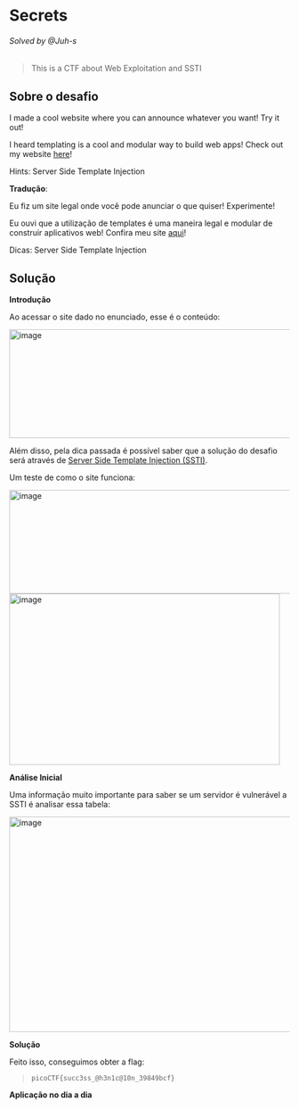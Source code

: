 # Secrets
###### Solved by @Juh-s
>This is a CTF about Web Exploitation and SSTI
## Sobre o desafio

I made a cool website where you can announce whatever you want! Try it out!

I heard templating is a cool and modular way to build web apps! Check out my website [here](http://rescued-float.picoctf.net:51371/)!

Hints: Server Side Template Injection

**Tradução**:

Eu fiz um site legal onde você pode anunciar o que quiser! Experimente!

Eu ouvi que a utilização de templates é uma maneira legal e modular de construir aplicativos web! Confira meu site [aqui](http://rescued-float.picoctf.net:51371/)!

Dicas: Server Side Template Injection

## Solução
**Introdução**

Ao acessar o site dado no enunciado, esse é o conteúdo:

<img width="627" height="195" alt="image" src="https://github.com/user-attachments/assets/ab8b8ed1-eb8f-4805-8f02-4e0bb15525df" />

Além disso, pela dica passada é possível saber que a solução do desafio será através de [Server Side Template Injection (SSTI)](https://portswigger.net/web-security/server-side-template-injection).

Um teste de como o site funciona:

<img width="556" height="186" alt="image" src="https://github.com/user-attachments/assets/4339e3cd-c5e1-4ae8-b659-fe4363939df6" /> <img width="486" height="307" alt="image" src="https://github.com/user-attachments/assets/bb4521e4-2455-4c5a-be2b-42eab5230d1c" />

**Análise Inicial**

Uma informação muito importante para saber se um servidor é vulnerável a SSTI é analisar essa tabela:

<img width="640" height="386" alt="image" src="https://github.com/user-attachments/assets/d9da9aa9-b5b2-4c66-a7d0-745310fde3f7" />

**Solução**

Feito isso, conseguimos obter a flag:

>`picoCTF{succ3ss_@h3n1c@10n_39849bcf}`

**Aplicação no dia a dia**
